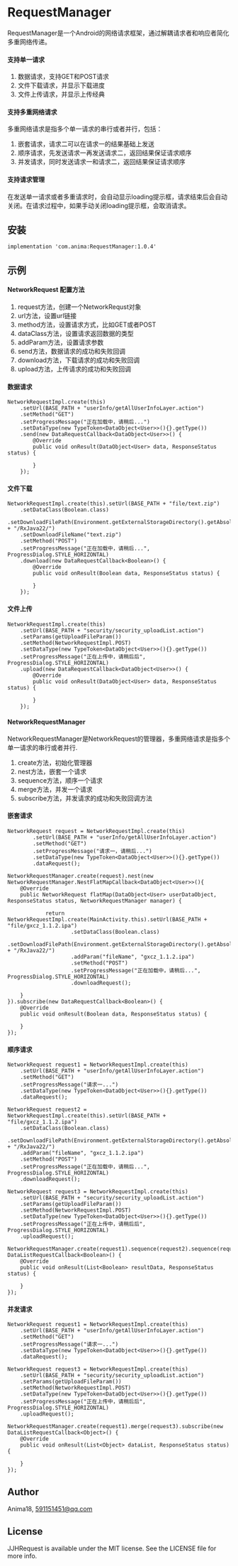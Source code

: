 # RequestManager
RequestManager是一个Android的网络请求框架，通过解耦请求者和响应者简化多重网络传递。   

#### 支持单一请求
1. 数据请求，支持GET和POST请求
2. 文件下载请求，并显示下载进度
3. 文件上传请求，并显示上传经典

#### 支持多重网络请求
多重网络请求是指多个单一请求的串行或者并行，包括：
1. 嵌套请求，请求二可以在请求一的结果基础上发送
2. 顺序请求，先发送请求一再发送请求二，返回结果保证请求顺序
3. 并发请求，同时发送请求一和请求二，返回结果保证请求顺序

#### 支持请求管理
在发送单一请求或者多重请求时，会自动显示loading提示框，请求结束后会自动关闭。在请求过程中，如果手动关闭loading提示框，会取消请求。


## 安装
```
implementation 'com.anima:RequestManager:1.0.4'

```


## 示例
#### NetworkRequest 配置方法
1. request方法，创建一个NetworkRequst对象
2. url方法，设置url链接
3. method方法，设置请求方式，比如GET或者POST
4. dataClass方法，设置请求返回数据的类型
5. addParam方法，设置请求参数
6. send方法，数据请求的成功和失败回调
7. download方法，下载请求的成功和失败回调
8. upload方法，上传请求的成功和失败回调

#### 数据请求

```
NetworkRequestImpl.create(this)
    .setUrl(BASE_PATH + "userInfo/getAllUserInfoLayer.action")
    .setMethod("GET")
    .setProgressMessage("正在加载中，请稍后...")
    .setDataType(new TypeToken<DataObject<User>>(){}.getType())
    .send(new DataRequestCallback<DataObject<User>>() {
        @Override
        public void onResult(DataObject<User> data, ResponseStatus status) {
            
        }
    });
```

#### 文件下载
```
NetworkRequestImpl.create(this).setUrl(BASE_PATH + "file/text.zip")
    .setDataClass(Boolean.class)
    .setDownloadFilePath(Environment.getExternalStorageDirectory().getAbsolutePath() + "/RxJava22/")
    .setDownloadFileName("text.zip")
    .setMethod("POST")
    .setProgressMessage("正在加载中，请稍后...", ProgressDialog.STYLE_HORIZONTAL)
    .download(new DataRequestCallback<Boolean>() {
        @Override
        public void onResult(Boolean data, ResponseStatus status) {
            
        }
    });
```

#### 文件上传

```
NetworkRequestImpl.create(this)
    .setUrl(BASE_PATH + "security/security_uploadList.action")
    .setParams(getUploadFileParam())
    .setMethod(NetworkRequestImpl.POST)
    .setDataType(new TypeToken<DataObject<User>>(){}.getType())
    .setProgressMessage("正在上传中，请稍后后", ProgressDialog.STYLE_HORIZONTAL)
    .upload(new DataRequestCallback<DataObject<User>>() {
        @Override
        public void onResult(DataObject<User> data, ResponseStatus status) {
            
        }
    });
```

#### NetworkRequestManager
NetworkRequestManager是NetworkRequest的管理器，多重网络请求是指多个单一请求的串行或者并行.  
1. create方法，初始化管理器
2. nest方法，嵌套一个请求
4. sequence方法，顺序一个请求
6. merge方法，并发一个请求
7. subscribe方法，并发请求的成功和失败回调方法

#### 嵌套请求

```
NetworkRequest request = NetworkRequestImpl.create(this)
        .setUrl(BASE_PATH + "userInfo/getAllUserInfoLayer.action")
        .setMethod("GET")
        .setProgressMessage("请求一，请稍后...")
        .setDataType(new TypeToken<DataObject<User>>(){}.getType())
        .dataRequest();

NetworkRequestManager.create(request).nest(new NetworkRequestManager.NestFlatMapCallback<DataObject<User>>(){
    @Override
    public NetworkRequest flatMap(DataObject<User> userDataObject, ResponseStatus status, NetworkRequestManager manager) {

            return NetworkRequestImpl.create(MainActivity.this).setUrl(BASE_PATH + "file/gxcz_1.1.2.ipa")
                    .setDataClass(Boolean.class)
                    .setDownloadFilePath(Environment.getExternalStorageDirectory().getAbsolutePath() + "/RxJava22/")
                    .addParam("fileName", "gxcz_1.1.2.ipa")
                    .setMethod("POST")
                    .setProgressMessage("正在加载中，请稍后...", ProgressDialog.STYLE_HORIZONTAL)
                    .downloadRequest();
    
    }
}).subscribe(new DataRequestCallback<Boolean>() {
    @Override
    public void onResult(Boolean data, ResponseStatus status) {
        
    }
});
```

#### 顺序请求

```
NetworkRequest request1 = NetworkRequestImpl.create(this)
	.setUrl(BASE_PATH + "userInfo/getAllUserInfoLayer.action")
	.setMethod("GET")
	.setProgressMessage("请求一...")
	.setDataType(new TypeToken<DataObject<User>>(){}.getType())
	.dataRequest();

NetworkRequest request2 = NetworkRequestImpl.create(this).setUrl(BASE_PATH + "file/gxcz_1.1.2.ipa")
	.setDataClass(Boolean.class)
	.setDownloadFilePath(Environment.getExternalStorageDirectory().getAbsolutePath() + "/RxJava22/")
	.addParam("fileName", "gxcz_1.1.2.ipa")
	.setMethod("POST")
	.setProgressMessage("正在加载中，请稍后...", ProgressDialog.STYLE_HORIZONTAL)
	.downloadRequest();

NetworkRequest request3 = NetworkRequestImpl.create(this)
	.setUrl(BASE_PATH + "security/security_uploadList.action")
	.setParams(getUploadFileParam())
	.setMethod(NetworkRequestImpl.POST)
	.setDataType(new TypeToken<DataObject<User>>(){}.getType())
	.setProgressMessage("正在上传中，请稍后后", ProgressDialog.STYLE_HORIZONTAL)
	.uploadRequest();

NetworkRequestManager.create(request1).sequence(request2).sequence(request3).subscribe(new DataListRequestCallback<Boolean>() {
    @Override
    public void onResult(List<Boolean> resultData, ResponseStatus status) {
	
    }
});
```

#### 并发请求

```
NetworkRequest request1 = NetworkRequestImpl.create(this)
	.setUrl(BASE_PATH + "userInfo/getAllUserInfoLayer.action")
	.setMethod("GET")
	.setProgressMessage("请求一...")
	.setDataType(new TypeToken<DataObject<User>>(){}.getType())
	.dataRequest();

NetworkRequest request3 = NetworkRequestImpl.create(this)
	.setUrl(BASE_PATH + "security/security_uploadList.action")
	.setParams(getUploadFileParam())
	.setMethod(NetworkRequestImpl.POST)
	.setDataType(new TypeToken<DataObject<User>>(){}.getType())
	.setProgressMessage("正在上传中，请稍后后", ProgressDialog.STYLE_HORIZONTAL)
	.uploadRequest();

NetworkRequestManager.create(request1).merge(request3).subscribe(new DataListRequestCallback<Object>() {
    @Override
    public void onResult(List<Object> dataList, ResponseStatus status) {
	
    }
});
```

## Author

Anima18, 591151451@qq.com

## License

JJHRequest is available under the MIT license. See the LICENSE file for more info.
